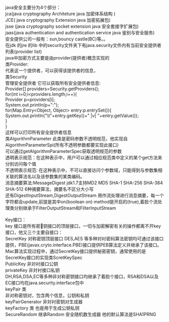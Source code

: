 java安全主要分为4个部分：<br/>
jca(java cryptography Architeture  java 加密体系结构  ) <br/>
JCE( java cryptography Extension java 加密拓展包) <br/>
jsse (java cryptography socket extension java 安全套接字扩展包) <br/>
jaas(java authentication and authentication service java 鉴别与安全服务)<br/>
安全提供公司一般有：sun,bouncy castle(BC)等。。<br/>
在jdk 的jre 的lib 中的security文件夹下有java.security文件内有当前安全提供者列表(provider list)<br/>
java中加密方式主要是由provider(提供者)概念实现的<br/>
类Provider:<br/>
代表这一个提供者，可以获得该提供者的信息，<br/>
类Security <br/>
管理安全提供者 它可以获取所有安全提供者信息:<br/>
Provider[] providers=Security.getProviders();<br/>
		for(int i=0;i<providers.length;i++){<br/>
			Provider p=providers[i];<br/>
			System.out.println(p+":");<br/>
			for(Map.Entry<Object, Object> entry:p.entrySet()){<br/>
				System.out.println("\t"+entry.getKey()+" |v| "+entry.getValue());<br/>
			}<br/>
		}<br/>
这样可以打印所有安全提供者信息<br/>
类AlgorithmParameter 此类是密码参数不透明规范，他实现自AlgorithmParameterSpi(所有不透明参数都要实现此接口)<br/>
可以通过getAlgorithmParameterSpec获取透明规范的参数<br/>
透明表示规范：在这种表示中，用户可以通过相应规范类中定义的某个get方法来分别访问每个值<br/>
不透明表示规范: 在这种表示中，不可以直接访问个参数域，只能得到与参数集相关联的算法名以及该参数集的某类编码。<br/>
消息摘要算法:MessageDigest jdk1.7支持MD2 MD5 SHA-1 SHA-256  SHA-384 SHA-512 6种摘要算法，摘要名不区分大小写<br/>
还有DigestInputStream,DigestOutputStream 用作流处理进行消息摘要，每一个字符都会update,前提是其中on(boolean on) method是开启的(true),着脸个流处理类分别继承于FilterOutputStream和FilterInputStream<br/>
<br/>
Key接口：<br/>
key 接口是所有密钥接口的顶层接口，一切与加密解密有关的操作都离不开key接口，他又三个主要自接口：<br/>
SecretKey 对称密钥顶层接口 DES,AES 等多种対衬密码算法密钥均可通过该接口提供，PBE(javax.cryto.interface.PBE)接口提供PEB算法定义并继承了该接口。Mac算法实现过程中，通过SecretKey接口提供秘密密钥，通常使用的是SecretKey接口的实现类ScretKeySpec<br/>
PublicKey 非対衬接口公钥<br/>
privateKey 非対衬接口私钥<br/>
DH,RSA,DSA,EC等多种非对称密钥接口均继承了着脸个接口，RSA和DSA以及EC接口均在java.security.interface包中<br/>
keyPair 类<br/>
非对称密钥对，包含两个信息，公钥和私钥<br/>
keyPairGenerator 非対衬密钥对生成器<br/>
keyFactory 类 也是用于生成公钥私钥<br/>
SecureRandom 继承Random 安全随机数生成器 他的默认算法是SHA1PRNG<br/>